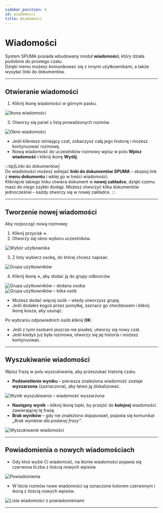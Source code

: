 ```yaml
---
sidebar_position: 4
id: wiadomosci
title: Wiadomości
---
```


# Wiadomości  

System SPUMA posiada wbudowany moduł **wiadomości**, który działa podobnie do prostego czatu.  
Dzięki niemu możesz komunikować się z innymi użytkownikami, a także wysyłać linki do dokumentów.  

---

## Otwieranie wiadomości  

1. Kliknij ikonę wiadomości w górnym pasku.

![Ikona wiadomości](/img/wiadomosc1.png)  

3. Otworzy się panel z listą prowadzonych rozmów.  

![Okno wiadomości](/img/wiadomosc2.png)  

- Jeśli klikniesz istniejący czat, zobaczysz całą jego historię i możesz kontynuować rozmowę.  
- Nową wiadomość do uczestników rozmowy wpisz w polu **Wpisz wiadomość** i kliknij ikonę **Wyślij**.  

:::tip[Linki do dokumentów]  
Do wiadomości możesz wklejać **linki do dokumentów SPUMA** – skopiuj link z **menu dokumentu** i wklej go w treści wiadomości.  
Kliknięcie takiego linku otwiera dokument w **nowej zakładce**, dzięki czemu masz do niego szybki dostęp. Możesz otworzyć kilka dokumentów jednocześnie – każdy otworzy się w nowej zakładce.
:::

---

## Tworzenie nowej wiadomości  

Aby rozpocząć nową rozmowę:  

1. Kliknij przycisk **+**.  
2. Otworzy się okno wyboru uczestników.

![Wybór użytkownika](/img/wiadomosc3.png)  

3. Z listy wybierz osobę, do której chcesz napisać.

![Grupa użytkowników](/img/wiadomosc4.png)  

4. Kliknij ikonę **+**, aby dodać ją do grupy odbiorców.  

![Grupa użytkowników – dodana osoba](/img/wiadomosc5.png)  ![Grupa użytkowników – kilka osób](/img/wiadomosc6.png)  

- Możesz dodać więcej osób – wtedy utworzysz grupę.  
- Jeśli dodałeś kogoś przez pomyłkę, zaznacz go checkboxem i kliknij ikonę kosza, aby usunąć.  

Po wybraniu odpowiednich osób kliknij **OK**:  
- Jeśli z tymi osobami jeszcze nie pisałeś, utworzy się nowy czat.  
- Jeśli kiedyś już była rozmowa, otworzy się jej historia i możesz kontynuować.  

---

## Wyszukiwanie wiadomości  

Wpisz frazę w polu wyszukiwania, aby przeszukać historię czatu.  

- **Podświetlenie wyniku** – pierwsza znaleziona wiadomość zostaje **wyszarzona** (zaznaczona), aby łatwo ją zlokalizować.

![Wynik wyszukiwania – wiadomość wyszarzona](/img/wiadomosc10.png)
  
- **Następny wynik** – kliknij ikonę lupki, by przejść do **kolejnej** wiadomości zawierającej tę frazę.  
- **Brak wyników** – gdy nie znaleziono dopasowań, pojawia się komunikat *„Brak wyników dla podanej frazy”*.  

![Wyszukiwanie wiadomości](/img/wiadomosc7.png)  

---

## Powiadomienia o nowych wiadomościach  

- Gdy ktoś wyśle Ci wiadomość, na ikonie wiadomości pojawia się czerwona liczba z ilością nowych wpisów.

![Powiadomienia](/img/wiadomosc8.png)

- W liście rozmów nowe wiadomości są oznaczone kolorem czerwonym i ikoną z ilością nowych wpisów.  

![Lista wiadomości z powiadomieniami](/img/wiadomosc9.png)  

---
